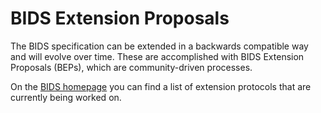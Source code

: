 # BIDS Extension Proposals

The BIDS specification can be extended in a backwards compatible way and will
evolve over time. These are accomplished with BIDS Extension Proposals (BEPs),
which are community-driven processes.

On the [BIDS homepage](https://bids.neuroimaging.io/) you can find a list of 
extension protocols that are currently being worked on.
